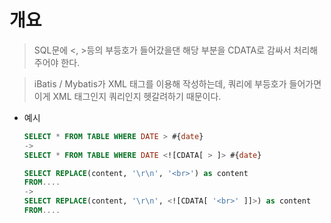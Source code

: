 # 개요

> SQL문에 <, >등의 부등호가 들어갔을댄 해당 부분을 CDATA로 감싸서 처리해 주어야 한다.

> iBatis / Mybatis가 XML 태그를 이용해 작성하는데, 쿼리에 부등호가 들어가면 이게 XML 태그인지 쿼리인지 헷갈려하기 때문이다.

- 예시

    ```sql
    SELECT * FROM TABLE WHERE DATE > #{date}
    ->
    SELECT * FROM TABLE WHERE DATE <![CDATA[ > ]> #{date}
    ```

    ```sql
    SELECT REPLACE(content, '\r\n', '<br>') as content
    FROM....
    ->
    SELECT REPLACE(content, '\r\n', <![CDATA[ '<br>' ]]>) as content
    FROM....
    ```